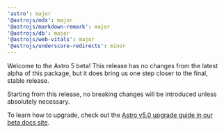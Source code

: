 ```yaml
---
'astro': major
'@astrojs/mdx': major
'@astrojs/markdown-remark': major
'@astrojs/db': major
'@astrojs/web-vitals': major
'@astrojs/underscore-redirects': minor
---
```


Welcome to the Astro 5 beta! This release has no changes from the latest alpha of this package, but it does bring us one step closer to the final, stable release.

Starting from this release, no breaking changes will be introduced unless absolutely necessary.

To learn how to upgrade, check out the [Astro v5.0 upgrade guide in our beta docs site](https://5-0-0-beta.docs.astro.build/en/guides/upgrade-to/v5/).
